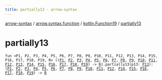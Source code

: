 ```yaml
---
title: partially13 - arrow-syntax
---
```


[arrow-syntax](../../index.html) / [arrow.syntax.function](../index.html) / [kotlin.Function19](index.html) / [partially13](./partially13.html)

# partially13

`fun <P1, P2, P3, P4, P5, P6, P7, P8, P9, P10, P11, P12, P13, P14, P15, P16, P17, P18, P19, R> ((`[`P1`](partially13.html#P1)`, `[`P2`](partially13.html#P2)`, `[`P3`](partially13.html#P3)`, `[`P4`](partially13.html#P4)`, `[`P5`](partially13.html#P5)`, `[`P6`](partially13.html#P6)`, `[`P7`](partially13.html#P7)`, `[`P8`](partially13.html#P8)`, `[`P9`](partially13.html#P9)`, `[`P10`](partially13.html#P10)`, `[`P11`](partially13.html#P11)`, `[`P12`](partially13.html#P12)`, `[`P13`](partially13.html#P13)`, `[`P14`](partially13.html#P14)`, `[`P15`](partially13.html#P15)`, `[`P16`](partially13.html#P16)`, `[`P17`](partially13.html#P17)`, `[`P18`](partially13.html#P18)`, `[`P19`](partially13.html#P19)`) -> `[`R`](partially13.html#R)`).partially13(p13: `[`P13`](partially13.html#P13)`): (`[`P1`](partially13.html#P1)`, `[`P2`](partially13.html#P2)`, `[`P3`](partially13.html#P3)`, `[`P4`](partially13.html#P4)`, `[`P5`](partially13.html#P5)`, `[`P6`](partially13.html#P6)`, `[`P7`](partially13.html#P7)`, `[`P8`](partially13.html#P8)`, `[`P9`](partially13.html#P9)`, `[`P10`](partially13.html#P10)`, `[`P11`](partially13.html#P11)`, `[`P12`](partially13.html#P12)`, `[`P14`](partially13.html#P14)`, `[`P15`](partially13.html#P15)`, `[`P16`](partially13.html#P16)`, `[`P17`](partially13.html#P17)`, `[`P18`](partially13.html#P18)`, `[`P19`](partially13.html#P19)`) -> `[`R`](partially13.html#R)